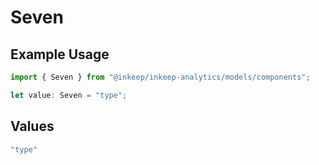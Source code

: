 # Seven

## Example Usage

```typescript
import { Seven } from "@inkeep/inkeep-analytics/models/components";

let value: Seven = "type";
```

## Values

```typescript
"type"
```